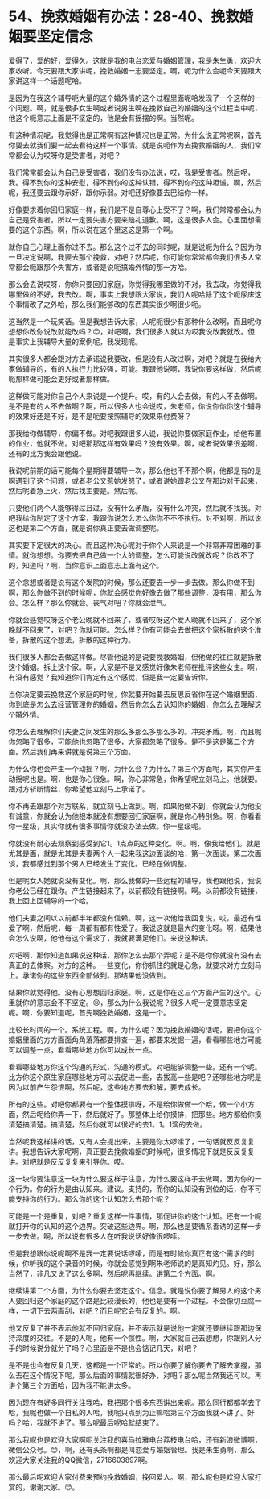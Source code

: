 # 54、挽救婚姻有办法：28-40、挽救婚姻要坚定信念

爱得了，爱的好，爱得久。这就是我的电台恋爱与婚姻管理，我是朱生勇，欢迎大家收听。今天要跟大家讲呢，挽救婚姻一志要坚定。啊，呃为什么会呃今天要跟大家讲这样一个话题呢哈。

是因为在我这个辅导呃大量的这个婚外情的这个过程里面呢哈发现了一个这样的一个问题。啊，就是很多女生啊或者说男生啊在挽救自己的婚姻的这个过程当中呢，他这个呃意志上面是不坚定的，他是会有摇摆的啊。当然呢。

有这种情况呢，我觉得也是正常啊有这种情况也是正常。为什么说正常呢啊，首先你要去就我们要一起去看待这样一个事情。就是说呃作为去挽救婚姻的人，我们常常都会认为哎呀你是受害者，对吧？

我们常常都会认为自己是受害者，我们没有办法说，哎，我是受害者。然后呢，我。得不到你的这种安慰，得不到你的这种认错，得不到你的这种坦诚。啊，然后呢，我还要去跟你示好，跟你示弱。对吧还好像要去巴结你一样。

好像要求着你回归家庭一样，我们是不是自尊心上受不了？啊，我们常常都会认为自己是受害者，所以一定要失害方要来赔礼道歉。啊，这是很多人会。心里面想需要的这个东西。啊，所以说在这个里这这是第一个啊。

就你自己心理上面你过不去。那么这个过不去的同时呢，就是说呃为什么？因为你一旦决定说啊，我要去那个挽救，对吧？然后呢，你可能你常常都会我们很多人常常都会呃跟那个失害方，或者是说呃搞婚外情的那一方哈。

那么会去说哎呀，你你只要回归家庭，你觉得我哪里做的不对，我去改，你觉得我哪里做的不好，我去改。啊，事实上我想跟大家说，我们人呢哈除了这个呃尿床这个事情改了之外哈，那么我们能够改的东西其实很少啊很少呃。

这当然是一个玩笑话。但是我想告诉大家，人呢呃很少有那种什么改啊，而且呢你想想你改你说改就能改吗？😊，对吧啊，我们很多人就以为哎我说改我就改。但是事实上我辅导大量的案例呢，我发现呢。

其实很多人都会跟对方去承诺说我要改，但是没有人改过啊，对吧？就是在我给大家做辅导的，有的人执行力比较强，可能。我跟他说啊，我说你要这样做，然后呢呃那样做可能会更好或者那样做。

这样做可能对你自己个人来说是一个提升。哎，有的人会去做，有的人不去做啊。是不是有的人不去做啊？啊，所以很多人也会说哎，朱老师，你说你你你这个辅导的效果好还是不好，是不是呃要按照辅导的效果来付费呀？

那我给你做辅导，你偏不做。对吧我跟很多人说，我说你要做家庭作业，给他布置的作业，他就不做。对吧那那这样有效果吗？没有效果。啊，或者说效果很差啊，还有的比方我会跟他说。

我说呢前期的话可能每个星期得要辅导一次，那么他也不不那个啊，他都是有的是啊遇到了这个问题，或者老公又惹她发怒了，或者说她跟老公又在那边对干起来，然后呢着急上火，然后找主要是。然后呢。

只要他们两个人能够得过且过，没有什么矛盾，没有什么冲突，然后就不找我。对吧我给你制定了这个方案，我跟你说怎么怎么你你不不不执行。对不对啊，所以说这也是第二个方面，就是说你真正要去做调整呢。

其实要下定很大的决心。而且这种决心呢对于你个人来说是一个非常非常困难的事情。就你想想。你要去把自己做一个大的调整，怎么可能说改就改呢？你改不了的，知道吗？啊，当你意识上面意志上面有这个。

这个念想或者是说有这个发院的时候，那么还要去一步一步去做。那么你做不到啊，那么你做不到的时候呢，你就会感觉你好像去做了那些调整，没有用，那么你会。怎么样？那么你就会。丧气对吧？你就会泄气。

你就会感觉哎呀这个老公晚就不回来了，或者哎呀这个爱人晚就不回来了，这个家晚就不回来了，对吧？你就可能。怎么样？你有可能会去做把这个家拆散的这个准备，拆散的这个想法，拆散的这种行为。

我们很多人都会去做这样做。尽管他说的是说要挽救婚姻，但他做的往往就是拆散这个婚姻。拆上这个家。啊，大家是不是又感觉好像朱老师在批评这些女生。啊，有没有感觉？我知道你们肯定有这个感觉，但是我一定要告诉你。

当你决定要去挽救这个家庭的时候，你就要开始要去反思反省你在这个婚姻里面，你到底是怎么去经营管理你的婚姻，然后你怎么去认知你的婚姻，你怎么去理解这个婚外情。

你怎么去理解你们夫妻之间发生的那么多那么多那么多的。冲突矛盾。啊，而且呢你忽略了很多，可能他也忽略了很多，大家都忽略了很多。是不是这是第二个方面。然后我们再来讲就是说第三个方面。

为什么你也会产生一个动摇？啊，为什么会？为什么？第三个方面呢，其实你产生动摇呢也是。啊，也是你心很急。啊，你心非常急，你希望呢立刻马上。他就要。跟对方斩断情丝，你希望他立刻马上承诺了。

你不再去跟那个对方联系，就立刻马上做到。啊，如果他做不到，你就会认为他没有诚意，你就会认为他根本就没有想要回归家庭啊，就是你心特别急。啊，你看看你一星级，其实你就有很多事情你就没办法去做。你一星级呢。

你就没有耐心去观察到感受到它1。1点点的这种变化。啊。啊，像我给他们。就是尤其是面，就是尤其是夫妻两个人一起来我这边面谈的哈，第一次面谈，第二次面谈，我都感觉到那个男人已经发生了变化。已经在做调整。

但是呢女人她就说没有变化。啊，那么我做的一些远程的辅导，我也跟他说，我说你老公已经在跟你。产生链接起来了，以前都没有链接啊。啊。以前都没有链接，我上回上回辅导的一个哈。

他们夫妻之间以以前都半年都没有信赖。啊，这一次他给我回复说，哎，最近有性爱了啊，然后呢，每一周都有都有性爱了。我说这就是最大的变化呀。啊，结果他会怎么说啊，他他有这个需求了，我就要满足他们。来说这种话。

对吧啊，那你知道如果说这种话，那你怎么去那个弄呢？是不是你你就没有没有去真正的去体察。对方的这种。一些变化，你你抓住的就是心急，就要求对方立刻马上。承诺你的这些东西全部做到。那结果他没做到。

结果你就觉得他。没有心思想回归家庭。啊，这是你在这三个方面产生的这个。心里就你的意志会不不坚定。😔，那么为什么我说呢？很多人呢一定要意志坚定呢。啊，你要知道呢，首先啊挽救婚姻，这是一个。

比较长时间的一个。系统工程。啊，为什么呢？因为挽救婚姻的话呢，要把你这个婚姻里面的方方面面角角落落都要排查一遍，都要来发掘一遍，看看哪些地方可能可以调整一点，看看哪些地方你可以成长一点。

看看哪些地方你这个沟通的形式，沟通的模式。对吧能够调整一些。还有一个呢。比方你这个原生家庭哪些地方可以去促进一些，去拔高一些是吧？还哪些地方呢是因为以前产生怨恨啊，然后呢，这些地方要去和解，要去成长。

所有的这些。对吧你都要有一个整体摸排呀，不是给你做做一个哈，做一个小方面，然后呢给你弄一下，然后就好了。那整体上给你摸排，把那些。地方都给你摸清楚搞清楚。搞清楚，然后你就可以很好的去1。1。1滴的去做。

当然呢我这样讲的话，又有人会提出来，主要是你太啰嗦了，一句话就反反复复讲。我想告诉大家呢啊，真正要去挽救婚姻的时候呢，很多情况下就是反反复复讲。对吧就是反反复复来引导你。哎。

这一块你要注意这一块为什么要这样子注意，为什么要这样子去做啊，因为你的一个行为。你的行为是由认知来。建议。支持的，而你的认知没有到位的话，你不可能支持你的行为。那么你的这个认知怎么去那个呢？

可能是一个是重复，对吧？重复这样一件事情，那促进你的这个认知。还有一个呢就打开你的认知的这个边界。突破这些边界。啊，那么也是要循系善诱的这样一步一步去做。啊，所以说有很多人在听我说话好像很啰嗦。

但是我想跟你说呢啊不是我一定要说话啰嗦，而是有时候你真正有这个需求的时候，你听我的这个录音的时候，你就会感觉到啊朱老师说的是真知灼见。好，那么当然了，非凡又说了这么多啊，然后呢再继续。讲第二个方面。啊。

继续讲第二个方面，为什么你要去坚定这个。信念。就是说你要了解男人的这个男人要回归这个家庭的这个路是比较漫长的，他也是要有一个过程。不会像切豆腐一样，一切下去两面刮，对吧？而且呢它会有反复的。啊。

他又反复了并不表示他就不回归家庭，并不表示就是说他一定就还要继续跟那边保持深度的交往。不是的人呢，他有一个惯性。啊，大家就自己去想想，你跟别人分手的时候说分就分了吗？心里面是不是也会惦记几天，对吧？

是不是也会有反复几天，这都是一个正常的。所以你要了解你要去了解去掌握，那么去在这个情况下呢，那么后面的事情就很好办，对吧？那么呢当然我还可以。再讲个第三个方面哈，因为我不能讲太多。

因为现在有好多同行关注我哈，我把那个很多东西讲出来呢。那么同行都都学去了哈，我呢也做一个自私的人哈，我呢只点到为止嘛哈第三个方面我就不讲了。好吗？哈，我就不讲了。那么呢最后呢哈就结束了。

那么我呢也是欢迎大家啊呃关注我的喜马拉雅电台荔枝电台哈，还有新浪微博啊，微信公众号。😊，啊，还有头条啊都是叫恋爱与婚姻管理。我是朱生勇啊，那么欢迎大家关注我的QQ微信，2716603897啊。

那么最后呢欢迎大家付费来预约挽救婚姻，挽回爱人。啊，那么呢也是欢迎大家打赏的，谢谢大家。😊。